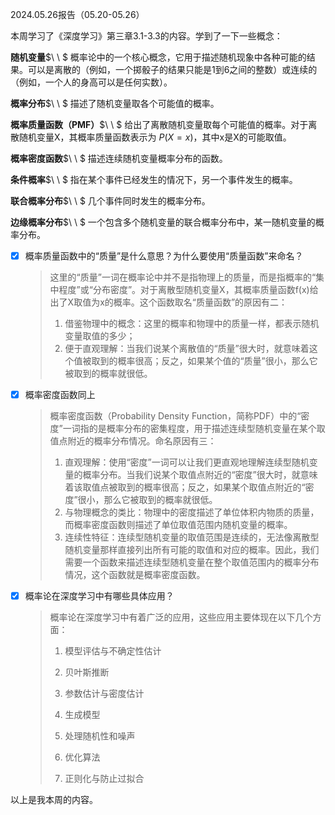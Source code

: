 2024.05.26报告（05.20-05.26）

本周学习了《深度学习》第三章3.1-3.3的内容。学到了一下一些概念：

**随机变量**$\ \ $ 概率论中的一个核心概念，它用于描述随机现象中各种可能的结果。可以是离散的（例如，一个掷骰子的结果只能是1到6之间的整数）或连续的（例如，一个人的身高可以是任何实数）。

**概率分布**$\ \ $ 描述了随机变量取各个可能值的概率。

**概率质量函数（PMF）**$\ \ $ 给出了离散随机变量取每个可能值的概率。对于离散随机变量X，其概率质量函数表示为 $P(X=x)$，其中x是X的可能取值。

**概率密度函数**$\ \ $ 描述连续随机变量概率分布的函数。

**条件概率**$\ \ $ 指在某个事件已经发生的情况下，另一个事件发生的概率。

**联合概率分布**$\ \ $ 几个事件同时发生的概率分布。

**边缘概率分布**$\ \ $ 一个包含多个随机变量的联合概率分布中，某一随机变量的概率分布。

- [x] 概率质量函数中的“质量”是什么意思？为什么要使用“质量函数”来命名？

  > 这里的“质量”一词在概率论中并不是指物理上的质量，而是指概率的“集中程度”或“分布密度”。对于离散型随机变量X，其概率质量函数f(x)给出了X取值为x的概率。这个函数取名“质量函数”的原因有二：
  >
  > 1. 借鉴物理中的概念：这里的概率和物理中的质量一样，都表示随机变量取值的多少；
  > 2. 便于直观理解：当我们说某个离散值的“质量”很大时，就意味着这个值被取到的概率很高；反之，如果某个值的“质量”很小，那么它被取到的概率就很低。

- [x] 概率密度函数同上 

  > 概率密度函数（Probability Density Function，简称PDF）中的“密度”一词指的是概率分布的密集程度，用于描述连续型随机变量在某个取值点附近的概率分布情况。命名原因有三：
  >
  > 1. 直观理解：使用“密度”一词可以让我们更直观地理解连续型随机变量的概率分布。当我们说某个取值点附近的“密度”很大时，就意味着该取值点被取到的概率很高；反之，如果某个取值点附近的“密度”很小，那么它被取到的概率就很低。
  > 2. 与物理概念的类比：物理中的密度描述了单位体积内物质的质量，而概率密度函数则描述了单位取值范围内随机变量的概率。
  > 3. 连续性特征：连续型随机变量的取值范围是连续的，无法像离散型随机变量那样直接列出所有可能的取值和对应的概率。因此，我们需要一个函数来描述连续型随机变量在整个取值范围内的概率分布情况，这个函数就是概率密度函数。

- [x] 概率论在深度学习中有哪些具体应用？

  > 概率论在深度学习中有着广泛的应用，这些应用主要体现在以下几个方面：
  >
  > 1. 模型评估与不确定性估计
  >
  > 2. 贝叶斯推断
  >    
  > 3. 参数估计与密度估计
  >
  > 4. 生成模型
  >
  > 5. 处理随机性和噪声
  >
  > 6. 优化算法
  >
  > 7. 正则化与防止过拟合

以上是我本周的内容。